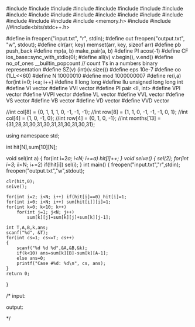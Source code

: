 

#include <cstring>
#include <vector>
#include <list>
#include <map>
#include <set>
#include <deque>
#include <stack>
#include <bitset>
#include <algorithm>
#include <functional>
#include <numeric>
#include <utility>
#include <sstream>
#include <iostream>
#include <iomanip>
#include <cstdio>
#include <cmath>
#include <cstdlib>
#include <ctime>
#include <memory.h>
#include <cassert>
#include <queue>
//#include<bits/stdc++.h>

#define in freopen("input.txt", "r", stdin);
#define out freopen("output.txt", "w", stdout);
#define clr(arr, key) memset(arr, key, sizeof arr)
#define pb push_back
#define mp(a, b) make_pair(a, b)
#define PI acos(-1)
#define CF ios_base::sync_with_stdio(0);
#define all(v) v.begin(), v.end()
#define no_of_ones __builtin_popcount // count 1's in a numbers binary representation
#define SZ(v) (int)(v.size())
#define eps 10e-7
#define oo (1LL<<60)
#define N 10000010
#define mod 1000000007
#define re(i,a) for(int i=0; i<a; i++)
#define ll long long
#define llu unsigned long long int
#define VI  vector <int>
#define VVI  vector <VI>
#define PI  pair <ll, int>
#define VPI  vector <PI>
#define VVPI  vector <VPI>
#define VL  vector <ll>
#define VVL  vector <VL>
#define VS  vector <string>
#define VB  vector <bool>
#define VD  vector <long double>
#define VVD  vector <VD>

//int col[8] = {0, 1, 1, 1, 0, -1, -1, -1};
//int row[8] = {1, 1, 0, -1, -1, -1, 0, 1};
//int col[4] = {1, 0, -1, 0};
//int row[4] = {0, 1, 0, -1};
//int months[13] = {31,28,31,30,31,30,31,31,30,31,30,31};

using namespace std;

int hit[N],sum[10][N];

void sel(int a)
{
    for(int i=2*a; i<N; i+=a) hit[i]++;
}
void seive()
{
    sel(2);
    for(int i=3; i*i<N; i+=2)
        if(!hit[i]) sel(i);
}
int main()
{
freopen("input.txt","r",stdin);
    freopen("output.txt","w",stdout);

    clr(hit,0);
    seive();

    for(int i=2; i<N; i++) if(hit[i]==0) hit[i]=1;
    for(int i=0; i<N; i++) sum[hit[i]][i]=1;
    for(int k=0; k<10; k++)
        for(int j=1; j<N; j++)
            sum[k][j]=sum[k][j]+sum[k][j-1];

    int T,A,B,k,ans;
    scanf("%d", &T);
    for(int cs=1; cs<=T; cs++)
    {
        scanf("%d %d %d",&A,&B,&k);
        if(k<10) ans=sum[k][B]-sum[k][A-1];
        else ans=0;
        printf("Case #%d: %d\n", cs, ans);
    }
    return 0;
}


/*
input:


output:

*/

